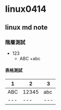 # linux0414
## linux md note

### 階層測試
+ 123
  + ABC
    +abc  

#### 表格測試 

|1|2|3|
|---|---|---|
|ABC|12345|abc|
|---|---|---|
